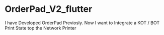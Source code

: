 # OrderPad_V2_flutter
I have Developed OrderPad Previosly. Now I want to Integrate a KOT / BOT Print State top the Network Printer
